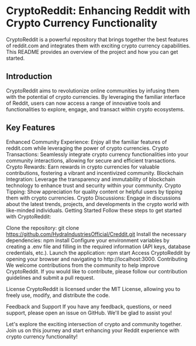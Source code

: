 # CryptoReddit: Enhancing Reddit with Crypto Currency Functionality
CryptoReddit is a powerful repository that brings together the best features of reddit.com and integrates them with exciting crypto currency capabilities. This README provides an overview of the project and how you can get started.

## Introduction
CryptoReddit aims to revolutionize online communities by infusing them with the potential of crypto currencies. By leveraging the familiar interface of Reddit, users can now access a range of innovative tools and functionalities to explore, engage, and transact within crypto ecosystems.

## Key Features
Enhanced Community Experience: Enjoy all the familiar features of reddit.com while leveraging the power of crypto currencies.
Crypto Transactions: Seamlessly integrate crypto currency functionalities into your community interactions, allowing for secure and efficient transactions.
Crypto Rewards: Earn rewards in crypto currencies for valuable contributions, fostering a vibrant and incentivized community.
Blockchain Integration: Leverage the transparency and immutability of blockchain technology to enhance trust and security within your community.
Crypto Tipping: Show appreciation for quality content or helpful users by tipping them with crypto currencies.
Crypto Discussions: Engage in discussions about the latest trends, projects, and developments in the crypto world with like-minded individuals.
Getting Started
Follow these steps to get started with CryptoReddit:

Clone the repository: git clone https://github.com/HydraIndustriesOfficial/Creddit.git
Install the necessary dependencies: npm install
Configure your environment variables by creating a .env file and filling in the required information (API keys, database credentials, etc.).
Launch the application: npm start
Access CryptoReddit by opening your browser and navigating to http://localhost:3000.
Contributing
We welcome contributions from the community to help improve CryptoReddit. If you would like to contribute, please follow our contribution guidelines and submit a pull request.

License
CryptoReddit is licensed under the MIT License, allowing you to freely use, modify, and distribute the code.

Feedback and Support
If you have any feedback, questions, or need support, please open an issue on GitHub. We'll be glad to assist you!

Let's explore the exciting intersection of crypto and community together. Join us on this journey and start enhancing your Reddit experience with crypto currency functionality!
